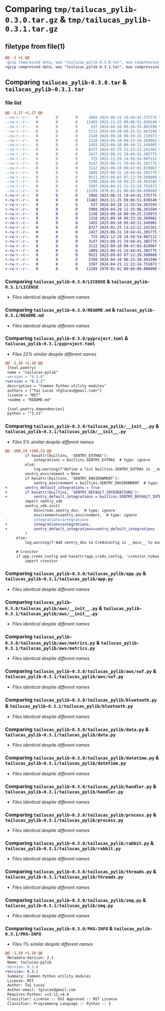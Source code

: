 # Comparing `tmp/tailucas_pylib-0.3.0.tar.gz` & `tmp/tailucas_pylib-0.3.1.tar.gz`

## filetype from file(1)

```diff
@@ -1 +1 @@
-gzip compressed data, was "tailucas_pylib-0.3.0.tar", max compression
+gzip compressed data, was "tailucas_pylib-0.3.1.tar", max compression
```

## Comparing `tailucas_pylib-0.3.0.tar` & `tailucas_pylib-0.3.1.tar`

### file list

```diff
@@ -1,17 +1,17 @@
--rw-r--r--   0        0        0     1066 2023-08-31 19:44:41.375775 tailucas_pylib-0.3.0/LICENSE
--rw-r--r--   0        0        0    11403 2023-11-25 09:06:51.036540 tailucas_pylib-0.3.0/README.md
--rw-r--r--   0        0        0      537 2024-04-28 09:26:35.881596 tailucas_pylib-0.3.0/pyproject.toml
--rw-r--r--   0        0        0     5721 2024-04-28 09:25:52.661596 tailucas_pylib-0.3.0/tailucas_pylib/__init__.py
--rw-r--r--   0        0        0     2148 2023-09-10 09:39:25.219973 tailucas_pylib-0.3.0/tailucas_pylib/app.py
--rw-r--r--   0        0        0     1218 2023-09-10 09:33:16.369962 tailucas_pylib-0.3.0/tailucas_pylib/aws/__init__.py
--rw-r--r--   0        0        0     1455 2023-09-10 09:49:11.549965 tailucas_pylib-0.3.0/tailucas_pylib/aws/metrics.py
--rw-r--r--   0        0        0     8727 2024-02-25 13:23:22.241361 tailucas_pylib-0.3.0/tailucas_pylib/aws/swf.py
--rw-r--r--   0        0        0     2427 2023-08-31 19:44:41.385775 tailucas_pylib-0.3.0/tailucas_pylib/bluetooth.py
--rw-r--r--   0        0        0      725 2023-12-29 14:58:54.907113 tailucas_pylib-0.3.0/tailucas_pylib/data.py
--rw-r--r--   0        0        0     3147 2023-08-31 19:44:41.385775 tailucas_pylib-0.3.0/tailucas_pylib/datetime.py
--rw-r--r--   0        0        0     3112 2023-09-10 09:47:03.819967 tailucas_pylib-0.3.0/tailucas_pylib/handler.py
--rw-r--r--   0        0        0     1009 2023-08-31 19:44:41.385775 tailucas_pylib-0.3.0/tailucas_pylib/process.py
--rw-r--r--   0        0        0     9521 2023-09-03 07:12:39.509088 tailucas_pylib-0.3.0/tailucas_pylib/rabbit.py
--rw-r--r--   0        0        0     5398 2024-04-28 08:25:39.491596 tailucas_pylib-0.3.0/tailucas_pylib/threads.py
--rw-r--r--   0        0        0     3387 2024-04-21 11:13:24.751872 tailucas_pylib-0.3.0/tailucas_pylib/zmq.py
--rw-r--r--   0        0        0    12289 1970-01-01 00:00:00.000000 tailucas_pylib-0.3.0/PKG-INFO
+-rw-r--r--   0        0        0     1066 2023-08-31 19:44:41.375775 tailucas_pylib-0.3.1/LICENSE
+-rw-r--r--   0        0        0    11403 2023-11-25 09:06:51.036540 tailucas_pylib-0.3.1/README.md
+-rw-r--r--   0        0        0      537 2024-04-28 11:35:54.381593 tailucas_pylib-0.3.1/pyproject.toml
+-rw-r--r--   0        0        0     5989 2024-04-28 11:35:06.381594 tailucas_pylib-0.3.1/tailucas_pylib/__init__.py
+-rw-r--r--   0        0        0     2148 2023-09-10 09:39:25.219973 tailucas_pylib-0.3.1/tailucas_pylib/app.py
+-rw-r--r--   0        0        0     1218 2023-09-10 09:33:16.369962 tailucas_pylib-0.3.1/tailucas_pylib/aws/__init__.py
+-rw-r--r--   0        0        0     1455 2023-09-10 09:49:11.549965 tailucas_pylib-0.3.1/tailucas_pylib/aws/metrics.py
+-rw-r--r--   0        0        0     8727 2024-02-25 13:23:22.241361 tailucas_pylib-0.3.1/tailucas_pylib/aws/swf.py
+-rw-r--r--   0        0        0     2427 2023-08-31 19:44:41.385775 tailucas_pylib-0.3.1/tailucas_pylib/bluetooth.py
+-rw-r--r--   0        0        0      725 2023-12-29 14:58:54.907113 tailucas_pylib-0.3.1/tailucas_pylib/data.py
+-rw-r--r--   0        0        0     3147 2023-08-31 19:44:41.385775 tailucas_pylib-0.3.1/tailucas_pylib/datetime.py
+-rw-r--r--   0        0        0     3112 2023-09-10 09:47:03.819967 tailucas_pylib-0.3.1/tailucas_pylib/handler.py
+-rw-r--r--   0        0        0     1009 2023-08-31 19:44:41.385775 tailucas_pylib-0.3.1/tailucas_pylib/process.py
+-rw-r--r--   0        0        0     9521 2023-09-03 07:12:39.509088 tailucas_pylib-0.3.1/tailucas_pylib/rabbit.py
+-rw-r--r--   0        0        0     5398 2024-04-28 08:25:39.491596 tailucas_pylib-0.3.1/tailucas_pylib/threads.py
+-rw-r--r--   0        0        0     3387 2024-04-21 11:13:24.751872 tailucas_pylib-0.3.1/tailucas_pylib/zmq.py
+-rw-r--r--   0        0        0    12289 1970-01-01 00:00:00.000000 tailucas_pylib-0.3.1/PKG-INFO
```

### Comparing `tailucas_pylib-0.3.0/LICENSE` & `tailucas_pylib-0.3.1/LICENSE`

 * *Files identical despite different names*

### Comparing `tailucas_pylib-0.3.0/README.md` & `tailucas_pylib-0.3.1/README.md`

 * *Files identical despite different names*

### Comparing `tailucas_pylib-0.3.0/pyproject.toml` & `tailucas_pylib-0.3.1/pyproject.toml`

 * *Files 22% similar despite different names*

```diff
@@ -1,10 +1,10 @@
 [tool.poetry]
 name = "tailucas-pylib"
-version = "0.3.0"
+version = "0.3.1"
 description = "Common Python utility modules"
 authors = ["Tai Lucas <tglucas@gmail.com>"]
 license = "MIT"
 readme = "README.md"
 
 [tool.poetry.dependencies]
 python = "^3.11"
```

### Comparing `tailucas_pylib-0.3.0/tailucas_pylib/__init__.py` & `tailucas_pylib-0.3.1/tailucas_pylib/__init__.py`

 * *Files 5% similar despite different names*

```diff
@@ -100,19 +100,23 @@
         if hasattr(builtins, 'SENTRY_EXTRAS'):
             integrations = builtins.SENTRY_EXTRAS  # type: ignore
         else:
             log.warning(f'Define a list builtins.SENTRY_EXTRAS in __main__ to enable Sentry.io extras.')
         sentry_environment = None
         if hasattr(builtins, 'SENTRY_ENVIRONMENT'):
             sentry_environment = builtins.SENTRY_ENVIRONMENT  # type: ignore
+        sentry_default_integrations = True
+        if hasattr(builtins, 'SENTRY_DEFAULT_INTEGRATIONS'):
+            sentry_default_integrations = builtins.SENTRY_DEFAULT_INTEGRATIONS  # type: ignore
         import sentry_sdk
         sentry_sdk.init(
             dsn=creds.sentry_dsn,  # type: ignore
             environment=sentry_environment,  # type: ignore
-            integrations=integrations
+            integrations=integrations,
+            sentry_default_integrations=sentry_default_integrations
         )
     else:
         log.warning(f'Add sentry_dsn to CredsConfig in __main__ to enable Sentry.io ticketing.')
 
     # Cronitor
     if app_creds_config and hasattr(app_creds_config, 'cronitor_token'):
         import cronitor
```

### Comparing `tailucas_pylib-0.3.0/tailucas_pylib/app.py` & `tailucas_pylib-0.3.1/tailucas_pylib/app.py`

 * *Files identical despite different names*

### Comparing `tailucas_pylib-0.3.0/tailucas_pylib/aws/__init__.py` & `tailucas_pylib-0.3.1/tailucas_pylib/aws/__init__.py`

 * *Files identical despite different names*

### Comparing `tailucas_pylib-0.3.0/tailucas_pylib/aws/metrics.py` & `tailucas_pylib-0.3.1/tailucas_pylib/aws/metrics.py`

 * *Files identical despite different names*

### Comparing `tailucas_pylib-0.3.0/tailucas_pylib/aws/swf.py` & `tailucas_pylib-0.3.1/tailucas_pylib/aws/swf.py`

 * *Files identical despite different names*

### Comparing `tailucas_pylib-0.3.0/tailucas_pylib/bluetooth.py` & `tailucas_pylib-0.3.1/tailucas_pylib/bluetooth.py`

 * *Files identical despite different names*

### Comparing `tailucas_pylib-0.3.0/tailucas_pylib/data.py` & `tailucas_pylib-0.3.1/tailucas_pylib/data.py`

 * *Files identical despite different names*

### Comparing `tailucas_pylib-0.3.0/tailucas_pylib/datetime.py` & `tailucas_pylib-0.3.1/tailucas_pylib/datetime.py`

 * *Files identical despite different names*

### Comparing `tailucas_pylib-0.3.0/tailucas_pylib/handler.py` & `tailucas_pylib-0.3.1/tailucas_pylib/handler.py`

 * *Files identical despite different names*

### Comparing `tailucas_pylib-0.3.0/tailucas_pylib/process.py` & `tailucas_pylib-0.3.1/tailucas_pylib/process.py`

 * *Files identical despite different names*

### Comparing `tailucas_pylib-0.3.0/tailucas_pylib/rabbit.py` & `tailucas_pylib-0.3.1/tailucas_pylib/rabbit.py`

 * *Files identical despite different names*

### Comparing `tailucas_pylib-0.3.0/tailucas_pylib/threads.py` & `tailucas_pylib-0.3.1/tailucas_pylib/threads.py`

 * *Files identical despite different names*

### Comparing `tailucas_pylib-0.3.0/tailucas_pylib/zmq.py` & `tailucas_pylib-0.3.1/tailucas_pylib/zmq.py`

 * *Files identical despite different names*

### Comparing `tailucas_pylib-0.3.0/PKG-INFO` & `tailucas_pylib-0.3.1/PKG-INFO`

 * *Files 1% similar despite different names*

```diff
@@ -1,10 +1,10 @@
 Metadata-Version: 2.1
 Name: tailucas-pylib
-Version: 0.3.0
+Version: 0.3.1
 Summary: Common Python utility modules
 License: MIT
 Author: Tai Lucas
 Author-email: tglucas@gmail.com
 Requires-Python: >=3.11,<4.0
 Classifier: License :: OSI Approved :: MIT License
 Classifier: Programming Language :: Python :: 3
```


